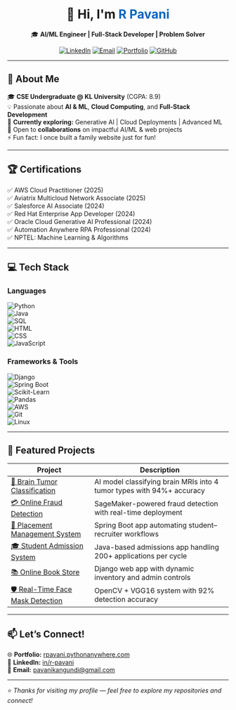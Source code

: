<h1 align="center">  
  👋 Hi, I'm <span style="color:#0A66C2">R Pavani</span>  
</h1>  

<p align="center">  
  🎓 <b>AI/ML Engineer | Full-Stack Developer | Problem Solver</b>  
</p>  

<p align="center">  
  <a href="https://www.linkedin.com/in/r-pavani"><img src="https://img.shields.io/badge/LinkedIn-%230A66C2.svg?&style=for-the-badge&logo=linkedin&logoColor=white" alt="LinkedIn"></a>  
  <a href="mailto:pavanikangundi@gmail.com"><img src="https://img.shields.io/badge/Email-D14836?style=for-the-badge&logo=gmail&logoColor=white" alt="Email"></a>  
  <a href="https://rpavani.pythonanywhere.com/"><img src="https://img.shields.io/badge/Portfolio-12100E?style=for-the-badge&logo=githubpages&logoColor=white" alt="Portfolio"></a>  
  <a href="https://github.com/pavani-1510"><img src="https://img.shields.io/badge/GitHub-181717?style=for-the-badge&logo=github&logoColor=white" alt="GitHub"></a>  
</p>  

---

## 🚀 About Me  

🎓 **CSE Undergraduate @ KL University** (CGPA: 8.9)  
💡 Passionate about **AI & ML**, **Cloud Computing**, and **Full-Stack Development**  
🌱 **Currently exploring:** Generative AI | Cloud Deployments | Advanced ML  
🤝 Open to **collaborations** on impactful AI/ML & web projects  
⚡ Fun fact: I once built a family website just for fun!  

---

## 🏆 Certifications  

✅ AWS Cloud Practitioner (2025)  
✅ Aviatrix Multicloud Network Associate (2025)  
✅ Salesforce AI Associate (2024)  
✅ Red Hat Enterprise App Developer (2024)  
✅ Oracle Cloud Generative AI Professional (2024)  
✅ Automation Anywhere RPA Professional (2024)  
✅ NPTEL: Machine Learning & Algorithms  

---

## 💻 Tech Stack  

### Languages  
![Python](https://img.shields.io/badge/Python-3776AB?style=for-the-badge&logo=python&logoColor=white)  
![Java](https://img.shields.io/badge/Java-007396?style=for-the-badge&logo=java&logoColor=white)  
![SQL](https://img.shields.io/badge/SQL-4479A1?style=for-the-badge&logo=mysql&logoColor=white)  
![HTML](https://img.shields.io/badge/HTML5-E34F26?style=for-the-badge&logo=html5&logoColor=white)  
![CSS](https://img.shields.io/badge/CSS3-1572B6?style=for-the-badge&logo=css3&logoColor=white)  
![JavaScript](https://img.shields.io/badge/JavaScript-F7DF1E?style=for-the-badge&logo=javascript&logoColor=black)  

### Frameworks & Tools  
![Django](https://img.shields.io/badge/Django-092E20?style=for-the-badge&logo=django&logoColor=white)  
![Spring Boot](https://img.shields.io/badge/Spring_Boot-6DB33F?style=for-the-badge&logo=springboot&logoColor=white)  
![Scikit-Learn](https://img.shields.io/badge/Scikit--Learn-F7931E?style=for-the-badge&logo=scikit-learn&logoColor=white)  
![Pandas](https://img.shields.io/badge/Pandas-150458?style=for-the-badge&logo=pandas&logoColor=white)  
![AWS](https://img.shields.io/badge/AWS-232F3E?style=for-the-badge&logo=amazon-aws&logoColor=white)  
![Git](https://img.shields.io/badge/Git-F05032?style=for-the-badge&logo=git&logoColor=white)  
![Linux](https://img.shields.io/badge/Linux-FCC624?style=for-the-badge&logo=linux&logoColor=black)  

---

## 🌟 Featured Projects  

| Project | Description |
|---------|-------------|
| [🧠 Brain Tumor Classification](https://github.com/pavani-1510/Brain_Tumor_Classification) | AI model classifying brain MRIs into 4 tumor types with 94%+ accuracy |
| [💳 Online Fraud Detection](https://github.com/pavani-1510/OnlineFraudDetectionAWS) | SageMaker-powered fraud detection with real-time deployment |
| [🎯 Placement Management System](https://github.com/pavani-1510) | Spring Boot app automating student–recruiter workflows |
| [🎓 Student Admission System](https://github.com/pavani-1510/StudentAdmissionManagementSystem) | Java-based admissions app handling 200+ applications per cycle |
| [📚 Online Book Store](https://github.com/pavani-1510/OnlineBookStore) | Django web app with dynamic inventory and admin controls |
| [🛡️ Real-Time Face Mask Detection](https://github.com/pavani-1510/Real-Time-Face-Mask-Detection) | OpenCV + VGG16 system with 92% detection accuracy |

---

## 📫 Let’s Connect!  

🌐 **Portfolio:** [rpavani.pythonanywhere.com](https://rpavani.pythonanywhere.com/)  
🔗 **LinkedIn:** [in/r-pavani](https://www.linkedin.com/in/r-pavani)  
📧 **Email:** pavanikangundi@gmail.com  

---

⭐ *Thanks for visiting my profile — feel free to explore my repositories and connect!*

